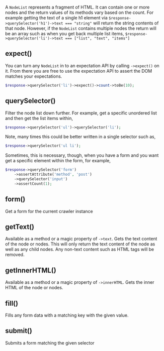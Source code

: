 A `NodeList` represents a fragment of HTML. It can contain one or more nodes and
the return values of its methods vary based on the count. For example getting the text
of a single h1 element via `$response->querySelector('h1')->text === "string"` will return the string
contents of that node. However, if the `NodeList` contains multiple nodes the return
will be an array such as when you get back multiple list items, `$response->querySelector('li')->text === ["list", "text", "items"]`

## expect()
You can turn any `NodeList` in to an expectation API by calling `->expect()` on it. From there
you are free to use the expectation API to assert the DOM matches your expectations.

```php
$response->querySelector('li')->expect()->count->toBe(10);
```

## querySelector()
Filter the node list down further. For example, get a specific unordered list
and then get the list items within,

```php
$response->querySelector('ul')->querySelector('li');
```

Note, many times this could be better written in a single selector such as,

```php
$response->querySelector('ul li');
```

Sometimes, this is necessary, though, when you have a form and you want get a
specific element within the form, for example,

```php
$response->querySelector('form')
    ->assertAttribute('method', 'post')
    ->querySelector('input')
    ->assertCount(1);
```

## form()
Get a form for the current crawler instance

## getText()
Available as a method or a magic property of `->text`. Gets the text content of the node or nodes. This
will only return the text content of the node as well as any child nodes. Any non-text content such as
HTML tags will be removed.

## getInnerHTML()
Available as a method or a magic property of `->innerHTML`. Gets the inner HTML of the node or nodes.

## fill()
Fills any form data with a matching key with the given value.

## submit()
Submits a form matching the given selector